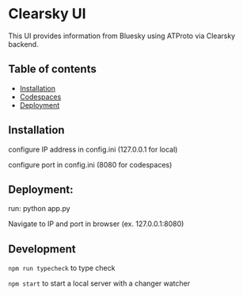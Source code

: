 # Clearsky UI

This UI provides information from Bluesky using ATProto via Clearsky backend.

## Table of contents

- [Installation](#installation)
- [Codespaces](#codespaces)
- [Deployment](#deployment)

## Installation

configure IP address in config.ini (127.0.0.1 for local)

configure port in config.ini (8080 for codespaces)

## Deployment:
run: python app.py

Navigate to IP and port in browser (ex. 127.0.0.1:8080)

## Development

`npm run typecheck` to type check

`npm start` to start a local server with a changer watcher
